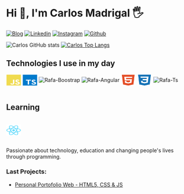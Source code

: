 
<h1>Hi 👋, I'm Carlos Madrigal 🖐️</h1>

[![Blog](https://img.shields.io/website?label=carlos-dev.vercel.app&style=for-the-badge&url=https://carlos-dev.vercel.app/)]([https://carlos-dev.vercel.app](https://portfolio-frontend-76847.web.app))
[![Linkedin](https://img.shields.io/badge/LinkedIn-0077B5?style=for-the-badge&logo=linkedin&logoColor=white)](https://www.linkedin.com/in/carlos-madrigal-7344161b1/)
[![Instagram](https://img.shields.io/badge/Instagram-E4405F?style=for-the-badge&logo=instagram&logoColor=white)](https://www.instagram.com/carlosmadrigal_ok/)
[![Github](https://img.shields.io/badge/GitHub-100000?style=for-the-badge&logo=github&logoColor=white)](https://github.com/ignam03)

![Carlos GitHub stats](https://github-readme-stats.vercel.app/api?username=ignam03&show_icons=true&theme=highcontrast&count_private=true)
[![Carlos Top Langs](https://github-readme-stats.vercel.app/api/top-langs/?username=ignam03&layout=compact&theme=highcontrast&count_private=true)](https://github.com/ignam03)

<h2> Technologies I use in my day</h2>

<div style="display: inline_block">
    <img align="center" alt="Rafa-Js" height="30" width="40" src="https://raw.githubusercontent.com/devicons/devicon/master/icons/javascript/javascript-plain.svg">
    <img align="center" alt="Rafa-Ts" height="30" width="40" src="https://raw.githubusercontent.com/devicons/devicon/master/icons/typescript/typescript-plain.svg">
    <img align="center" alt="Rafa-Boostrap" height="30" width="40" src="https://cdn.jsdelivr.net/gh/devicons/devicon/icons/bootstrap/bootstrap-plain.svg">
    <img align="center" alt="Rafa-Angular" height="30" width="40" src="https://cdn.jsdelivr.net/gh/devicons/devicon/icons/angularjs/angularjs-plain.svg">
     <img align="center" alt="Rafa-Html" height="30" width="40" src="https://raw.githubusercontent.com/devicons/devicon/master/icons/html5/html5-plain.svg">
      <img align="center" alt="Rafa-Css" height="30" width="40" src="https://raw.githubusercontent.com/devicons/devicon/master/icons/css3/css3-plain.svg">
       <img align="center" alt="Rafa-Ts" height="30" width="40" src="https://cdn.jsdelivr.net/gh/devicons/devicon/icons/java/java-original.svg">
</div><br/>
<h2>Learning</h2>
<div style="display: inline_block"> <br>
    <img align="center" alt="Rafa-React" height="30" width="40" src="https://raw.githubusercontent.com/devicons/devicon/master/icons/react/react-original.svg">
</div> <br>

Passionate about technology, education and changing people's lives through programming.

### Last Projects:

- [Personal Portofolio Web - HTML5, CSS & JS](https://carlos-dev.vercel.app)<br/>
